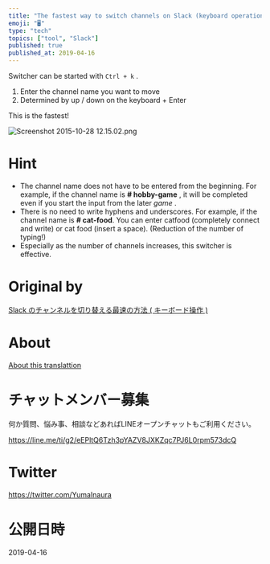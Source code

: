 ```yaml
---
title: "The fastest way to switch channels on Slack (keyboard operation)"
emoji: "🖥"
type: "tech"
topics: ["tool", "Slack"]
published: true
published_at: 2019-04-16
---
```


Switcher can be started with `Ctrl + k` .

1. Enter the channel name you want to move 
2. Determined by up / down on the keyboard + Enter 

This is the fastest!

![Screenshot 2015-10-28 12.15.02.png](https://qiita-image-store.s3.amazonaws.com/0/90607/05625235-262a-1b03-c104-f39448a28dfe.png)

# Hint 

- The channel name does not have to be entered from the beginning. For example, if the channel name is **# hobby-game** , it will be completed even if you start the input from the later _game_ . 
- There is no need to write hyphens and underscores. For example, if the channel name is **# cat-food**. You can enter catfood (completely connect and write) or cat food (insert a space). (Reduction of the number of typing!) 
- Especially as the number of channels increases, this switcher is effective. 


# Original by
[Slack のチャンネルを切り替える最速の方法 ( キーボード操作 )](https://qiita.com/Yinaura/items/726bc653adf05073f5dc)

# About

[About this translattion](https://qiita.com/YumaInaura/items/7f6fd1e9310a6816469a)








<!-- Update From Qiita API -->

# チャットメンバー募集


何か質問、悩み事、相談などあればLINEオープンチャットもご利用ください。

https://line.me/ti/g2/eEPltQ6Tzh3pYAZV8JXKZqc7PJ6L0rpm573dcQ





# Twitter


https://twitter.com/YumaInaura


<!-- Update From Qiita API -->



# 公開日時

2019-04-16
